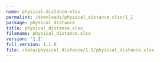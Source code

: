 ```yaml
---
name: physical-distance-xlsx
permalink: /downloads/physical_distance_xlsx/1_1
package: physical_distance
title: physical_distance_xlsx
filename: physical_distance.xlsx
version: '1.1'
full_version: 1.1.0
file: /data/physical_distance/1.1/physical_distance.xlsx
---
```

